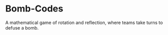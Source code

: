 # Bomb-Codes

A mathematical game of rotation and reflection, where teams take turns to defuse a bomb.
